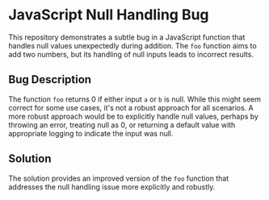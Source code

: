 # JavaScript Null Handling Bug

This repository demonstrates a subtle bug in a JavaScript function that handles null values unexpectedly during addition. The `foo` function aims to add two numbers, but its handling of null inputs leads to incorrect results.

## Bug Description
The function `foo` returns 0 if either input `a` or `b` is null. While this might seem correct for some use cases, it's not a robust approach for all scenarios. A more robust approach would be to explicitly handle null values, perhaps by throwing an error, treating null as 0, or returning a default value with appropriate logging to indicate the input was null. 

## Solution
The solution provides an improved version of the `foo` function that addresses the null handling issue more explicitly and robustly.